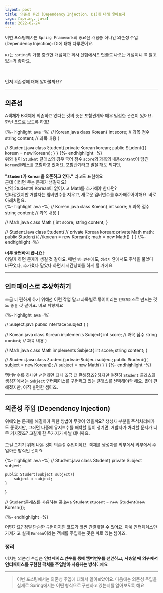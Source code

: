 ```yaml
---
layout: post 
title: 의존성 주입 (Dependency Injection, DI)에 대해 알아보자
tags: [spring, java]
date: 2022-02-24
---
```



이번 포스팅에서는 `Spring Framework`의 중요한 개념중 하나인 의존성 주입(Dependency Injection): DI에 대해 다루겠어요.
<br><br>
`DI`는 `Spring`의 가장 중요한 개념이고 회사 면접에서도 단골로 나오는 개념이니 꼭 알고있는게 좋아요.

<br><br>
먼저 의존성에 대해 알아볼까요?

<hr>

## 의존성

A객체가 B객체에 의존하고 있다는 것의 뜻은 포함관계와 매우 밀접한 관련이 있어요. 
한번 코드로 보도록 하죠!
<br>

{%- highlight java -%}
// Korean.java
class Korean{
    int score; // 과목 점수
    string content; // 과목 내용
}

// Student.java
class Student{
    private Korean korean;
    public Student(){
        korean = new Korean();
    }
}
{%- endhighlight -%}
<br>
위와 같이 `Student` 클래스의 경우 국어 점수 `score`와 과목의 내용`content`이 담긴 `Korean`클래스를 포함하고 있어요.
포함관계라고 말을 해도 되지만,
<br>
<br>
 **"`Student`가 `Korean`을 의존하고 있다."** 라고도 표현해요
<br>
근데 이러면 무슨 문제가 생길까요?
<br>
만약 Student에 Korean이 없어지고 Math를 추가해야 한다면?
<br>
안타깝겠지만 개발자는 멤버변수를 지우고, 새로운 멤버변수를 추가해주어야해요. 바로 아래처럼요.
<br>
{%- highlight java -%}
// Korean.java
class Korean{
int score; // 과목 점수
string content; // 과목 내용
}

// Math.java
class Math {
    int score;
    string content;
}

// Student.java
class Student{
    // private Korean korean;
    private Math math;
    public Student(){
        //korean = new Korean();
        math = new Math();
    }
}
{%- endhighlight -%}
<br>
<br>
**너무 불편하지 않나요?**<br>
이렇게 하면 문제가 생길 것 같아요. 매번 `멤버변수`에도, `생성자` 안에서도 주석을 풀었다 바꾸었다, 추가했다 말았다 하면서 시간낭비를 하게 될 거에요

<hr>

## 인터페이스로 추상화하기

조금 더 편하게 하기 위해선 이런 작업 말고 과목별로 묶어버리는 `인터페이스`로 만드는 것도 좋을 것 같아요.
바로 이렇게요

{%- highlight java -%}

// Subject.java
public interface Subject {
}

// Korean.java
class Korean implements Subject{
int score; // 과목 점수
string content; // 과목 내용
}

// Math.java
class Math implements Subject{
int score;
string content;
}


// Student.java 
class Student{
    private Subject subject;
    public Student(){
        subject = new Korean();
        // subject = new Math()
    }
}
{%- endhighlight -%}

멤버변수를 하나만 선언하면 되니 조금 더 편해졌죠?
하지만 여전히 `Student` 클래스의 생성자에서는 `Subject` 인터페이스를 구현하고 있는 클래스를 선택해야만 해요.
많이 편해졌지만, 아직 불편한 셈이죠.

<hr>

## 의존성 주입 (Dependency Injection)

위에있는 문제를 해결하기 위한 방법이 무엇이 있을까요?
생성자 부분을 주석처리해가도 좋겠지만, 그러면 나중에 유지보수를 해야할 일이 생기면, 개발자가 처리할 문제가 너무 커지겠죠? 고칠게 한 두가지가 아닐 테니까요.
<br><br>
그걸 고치기 위해 나온 것이 의존성 주입이에요. 객체를 생성자를 외부에서 외부에서 주입하는 방식인 것이죠

{%- highlight java -%}
// Student.java
class Student{
    private Subject subject;
    
    public Student(Subject subject){
        subject = subject;
    }
}

// Student클래스를 사용하는 곳.java
Student student = new Student(new Korean());

{%- endhighlight -%}

어떤가요? 정말 단순한 구현이지만 코드가 훨씬 간결해질 수 있어요. 아예 인터페이스만 가져가고 실제 `Korean`이라는 객체를 주입하는 곳은 따로 있는 셈이죠.

### 정리
이처럼 의존성 주입은 **인터페이스 변수를 통해 멤버변수를 선언하고, 사용할 때 외부에서 인터페이스를 구현한 객체를 주입받아 사용하는 방식**이에요

<hr>

>이번 포스팅에서는 의존성 주입에 대해서 알아보았어요. 다음에는 의존성 주입을 실제로 Spring에서는 어떤 형식으로 구현하고 있는지를 알아보도록 해요
